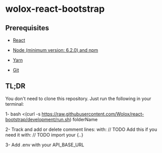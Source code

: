 wolox-react-bootstrap
==================

## Prerequisites

- [React](https://facebook.github.io/react/docs/getting-started.html)

- [Node (minimum version: 6.2.0) and npm](https://github.com/creationix/nvm#install-script)

- [Yarn](https://yarnpkg.com/lang/en/docs/install/#alternatives-tab)

- [Git](https://git-scm.com/book/en/v2/Getting-Started-Installing-Git)


## TL;DR

You don't need to clone this repository. Just run the following in your terminal:

1- bash <(curl -s https://raw.githubusercontent.com/Wolox/react-bootstrap/development/run.sh) folderName

2- Track and add or delete comment lines: with: // TODO Add this if you need it with: // TODO import your {..}

3- Add .env with your API_BASE_URL
